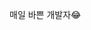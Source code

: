 매일 바쁜 개발자😂

<!---
movmovmovmov/movmovmovmov is a ✨ special ✨ repository because its `README.md` (this file) appears on your GitHub profile.
You can click the Preview link to take a look at your changes.
--->

